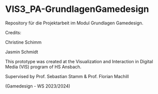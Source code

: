 # VIS3_PA-GrundlagenGamedesign

Repository für die Projektarbeit im Modul Grundlagen Gamedesign.


Credits:

Christine Schimm

Jasmin Schmidt


This prototype was created at the Visualization and Interaction in Digital Media (VIS) program of HS Ansbach.

Supervised by Prof. Sebastian Stamm & Prof. Florian Machill

(Gamedesign - WS 2023/2024)
